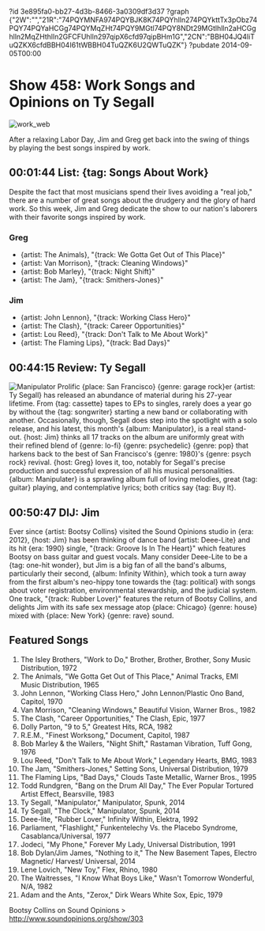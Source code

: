 ?id 3e895fa0-bb27-4d3b-8466-3a0309df3d37
?graph {"2W":"","21R":"74PQYMNFA974PQYBJK8K74PQYhlln274PQYkttTx3pObz74PQY74PQYaHCGg74PQYMqZHt74PQY9MGtl74PQY8NDt29MGtlhlln2aHCGghlln2MqZHthlln2GFCFUhlln297qipX6cfd97qipBHm1G","2CN":"BBH04JQ4liTuQZKX6cfdBBH04I61tWBBH04TuQZK6U2QWTuQZK"}
?pubdate 2014-09-05T00:00

# Show 458: Work Songs and Opinions on Ty Segall
![work_web](https://static.soundopinions.org/images/2014/work_web.jpg)

After a relaxing Labor Day, Jim and Greg get back into the swing of things by playing the best songs inspired by work.

## 00:01:44 List: {tag: Songs About Work}

Despite the fact that most musicians spend their lives avoiding a "real job," there are a number of great songs about the drudgery and the glory of hard work. So this week, Jim and Greg dedicate the show to our nation's laborers with their favorite songs inspired by work. 

### Greg
- {artist: The Animals}, "{track: We Gotta Get Out of This Place}" 
- {artist: Van Morrison}, "{track: Cleaning Windows}"
- {artist: Bob Marley}, "{track: Night Shift}"
- {artist: The Jam}, "{track: Smithers-Jones}"

### Jim
- {artist: John Lennon}, "{track: Working Class Hero}"
- {artist: The Clash}, "{track: Career Opportunities}"
- {artist: Lou Reed}, "{track: Don't Talk to Me About Work}"
- {artist: The Flaming Lips}, "{track: Bad Days}"


## 00:44:15 Review: Ty Segall
![Manipulator](https://static.soundopinions.org/assets/458/21R0.jpg)
Prolific {place: San Francisco} {genre: garage rock}er {artist: Ty Segall} has released an abundance of material during his 27-year lifetime. From {tag: cassette} tapes to EPs to singles, rarely does a year go by without the {tag: songwriter} starting a new band or collaborating with another. Occasionally, though, Segall does step into the spotlight with a solo release, and his latest, this month's {album: Manipulator}, is a real stand-out. {host: Jim} thinks all 17 tracks on the album are uniformly great with their refined blend of {genre: lo-fi} {genre: psychedelic} {genre: pop} that harkens back to the best of San Francisco's {genre: 1980}'s {genre: psych rock} revival. {host: Greg} loves it, too, notably for Segall's precise production and successful expression of all his musical personalities. {album: Manipulater} is a sprawling album full of loving melodies, great {tag: guitar} playing, and contemplative lyrics; both critics say {tag: Buy It}. 


## 00:50:47 DIJ: Jim
Ever since {artist: Bootsy Collins} visited the Sound Opinions studio in {era: 2012}, {host: Jim} has been thinking of dance band {artist: Deee-Lite} and its hit {era: 1990} single, "{track: Groove Is In The Heart}" which features Bootsy on bass guitar and guest vocals. Many consider Deee-Lite to be a {tag: one-hit wonder}, but Jim is a big fan of all the band's albums, particularly their second, {album: Infinity Within}, which took a turn away from the first album's neo-hippy tone towards the {tag: political} with songs about voter registration, environmental stewardship, and the judicial system. One track, "{track: Rubber Lover}" features the return of Bootsy Collins, and delights Jim with its safe sex message atop {place: Chicago} {genre: house} mixed with {place: New York} {genre: rave} sound. 

## Featured Songs

1. The Isley Brothers, "Work to Do," Brother, Brother, Brother, Sony Music Distribution, 1972 
1. The Animals, "We Gotta Get Out of This Place," Animal Tracks, EMI Music Distribution, 1965   
1. John Lennon, "Working Class Hero," John Lennon/Plastic Ono Band, Capitol, 1970 
1. Van Morrison, "Cleaning Windows," Beautiful Vision, Warner Bros., 1982 
1. The Clash, "Career Opportunities," The Clash, Epic, 1977 
1. Dolly Parton, "9 to 5," Greatest Hits, RCA, 1982 
1. R.E.M., "Finest Worksong," Document, Capitol, 1987 
1. Bob Marley & the Wailers, "Night Shift," Rastaman Vibration, Tuff Gong, 1976 
1. Lou Reed, "Don't Talk to Me About Work," Legendary Hearts, BMG, 1983 
1. The Jam, "Smithers-Jones," Setting Sons, Universal Distribution, 1979
1. The Flaming Lips, "Bad Days," Clouds Taste Metallic, Warner Bros., 1995 
1. Todd Rundgren, "Bang on the Drum All Day," The Ever Popular Tortured Artist Effect, Bearsville, 1983 
1. Ty Segall, "Manipulator," Manipulator, Spunk, 2014 
1. Ty Segall, "The Clock," Manipulator, Spunk, 2014 
1. Deee-lite, "Rubber Lover," Infinity Within, Elektra, 1992
1. Parliament, "Flashlight," Funkentelechy Vs. the Placebo Syndrome, Casablanca/Universal, 1977
1. Jodeci, "My Phone," Forever My Lady, Universal Distribution, 1991 
1. Bob Dylan/Jim James, "Nothing to it," The New Basement Tapes, Electro Magnetic/ Harvest/ Universal, 2014 
1. Lene Lovich, "New Toy," Flex, Rhino, 1980 
1. The Waitresses, "I Know What Boys Like," Wasn't Tomorrow Wonderful, N/A, 1982 
1. Adam and the Ants, "Zerox," Dirk Wears White Sox, Epic, 1979 




Bootsy Collins on Sound Opinions > http://www.soundopinions.org/show/303